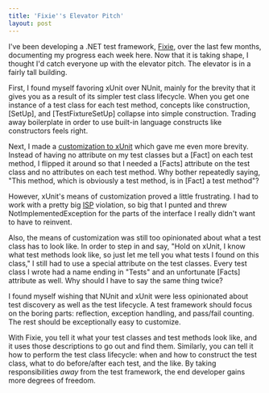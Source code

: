 ```yaml
---
title: 'Fixie''s Elevator Pitch'
layout: post
---
```

I've been developing a .NET test framework, [Fixie](https://github.com/fixie/fixie), over the last few months, documenting my progress each week here. Now that it is taking shape, I thought I'd catch everyone up with the elevator pitch. The elevator is in a fairly tall building.

First, I found myself favoring xUnit over NUnit, mainly for the brevity that it gives you as a result of its simpler test class lifecycle. When you get one instance of a test class for each test method, concepts like construction, [SetUp], and [TestFixtureSetUp] collapse into simple construction. Trading away boilerplate in order to use built-in language constructs like constructors feels right.

Next, I made a [customization to xUnit](http://patrick.lioi.net/2012/09/13/low-ceremony-xunit/) which gave me even more brevity. Instead of having no attribute on my test classes but a [Fact] on each test method, I flipped it around so that I needed a [Facts] attribute on the test class and no attributes on each test method. Why bother repeatedly saying, "This method, which is obviously a test method, is in [Fact] a test method"?

However, xUnit's means of customization proved a little frustrating. I had to work with a pretty big [ISP](http://en.wikipedia.org/wiki/Interface_segregation_principle) violation, so big that I punted and threw NotImplementedException for the parts of the interface I really didn't want to have to reinvent.

Also, the means of customization was still too opinionated about what a test class has to look like. In order to step in and say, "Hold on xUnit, I know what test methods look like, so just let me tell you what tests I found on this class," I still had to use a special attribute on the test classes. Every test class I wrote had a name ending in "Tests" and an unfortunate [Facts] attribute as well. Why should I have to say the same thing twice?

I found myself wishing that NUnit and xUnit were less opinionated about test discovery as well as the test lifecycle. A test framework should focus on the boring parts: reflection, exception handling, and pass/fail counting. The rest should be exceptionally easy to customize.

With Fixie, you tell it what your test classes and test methods look like, and it uses those descriptions to go out and find them. Similarly, you can tell it how to perform the test class lifecycle: when and how to construct the test class, what to do before/after each test, and the like. By taking responsibilities _away_ from the test framework, the end developer gains more degrees of freedom.